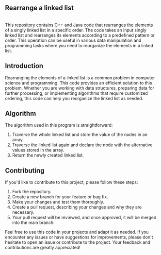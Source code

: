 <h2>Rearrange a linked list</h2>
<br>
This repository contains C++ and Java code that rearranges the elements of a singly linked list in a specific order. The code takes an input singly linked list and rearranges its elements according to a predefined pattern or order. This operation can be useful in various data manipulation and programming tasks where you need to reorganize the elements in a linked list.<br>

## Introduction 

Rearranging the elements of a linked list is a common problem in computer science and programming. This code provides an efficient solution to this problem. Whether you are working with data structures, preparing data for further processing, or implementing algorithms that require customized ordering, this code can help you reorganize the linked list as needed.<br>

## Algorithm
The algorithm used in this program is straightforward:<br>

1. Traverse the whole linked list and store the value of the nodes in an array.<br>
2. Traverse the linked list again and declare the node with the alternative values stored in the array.<br>
3. Return the newly created linked list.<br>

## Contributing

If you'd like to contribute to this project, please follow these steps:<br>

1. Fork the repository.<br>
2. Create a new branch for your feature or bug fix.<br>
3. Make your changes and test them thoroughly.<br>
4. Create a pull request, describing your changes and why they are necessary.<br>
5. Your pull request will be reviewed, and once approved, it will be merged into the main branch.<br>

Feel free to use this code in your projects and adapt it as needed. If you encounter any issues or have suggestions for improvements, please don't hesitate to open an issue or contribute to the project. Your feedback and contributions are greatly appreciated!